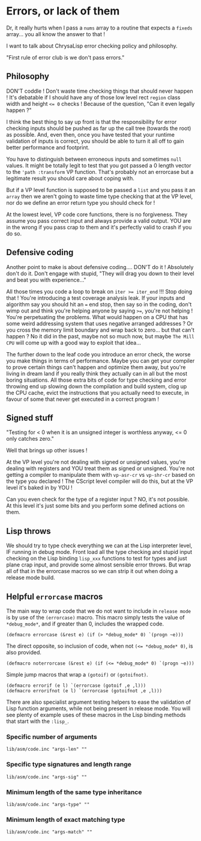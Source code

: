 # Errors, or lack of them

Dr, it really hurts when I pass a `nums` array to a routine that expects a
`fixeds` array... you all know the answer to that !

I want to talk about ChrysaLisp error checking policy and philosophy.

"First rule of error club is we don't pass errors."

## Philosophy

DON'T coddle ! Don't waste time checking things that should never happen ! It's
debatable if I should have any of those low level rect `region` class width and
height `<= 0` checks ! Because of the question, "Can it even legally happen ?"

I think the best thing to say up front is that the responsibility for error
checking inputs should be pushed as far up the call tree (towards the root) as
possible. And, even then, once you have tested that your runtime validation of
inputs is correct, you should be able to turn it all off to gain better
performance and footprint.

You have to distinguish between erroneous inputs and sometimes `null` values.
It might be totally legit to test that you got passed a 0 length vector to the
`'path :transform` VP function. That's probably not an errorcase but a
legitimate result you should care about coping with.

But if a VP level function is supposed to be passed a `list` and you pass it an
`array` then we aren't going to waste time type checking that at the VP level,
nor do we define an error return type you should check for !

At the lowest level, VP code core functions, there is no forgiveness. They
assume you pass correct input and always provide a valid output. YOU are in the
wrong if you pass crap to them and it's perfectly valid to crash if you do so.

## Defensive coding

Another point to make is about defensive coding.... DON'T do it ! Absolutely
don't do it. Don't engage with stupid, "They will drag you down to their level
and beat you with experience..."

All those times you code a loop to break on `iter >= iter_end` !!! Stop doing
that ! You're introducing a test coverage analysis leak. If your inputs and
algorithm say you should hit an `=` end stop, then say so in the coding, don't
wimp out and think you're helping anyone by saying `>=`, you're not helping !
You're perpetuating the problems. What would happen on a CPU that has some
weird addressing system that uses negative arranged addresses ? Or you cross
the memory limit boundary and wrap back to zero... but that can't happen ? No
it did in the past, maybe not so much now, but maybe `The Mill CPU` will come
up with a good way to exploit that idea...

The further down to the leaf code you introduce an error check, the worse you
make things in terms of performance. Maybe you can get your compiler to prove
certain things can't happen and optimize them away, but you're living in dream
land if you really think they actually can in all but the most boring
situations. All those extra bits of code for type checking and error throwing
end up slowing down the compilation and build system, clog up the CPU cache,
evict the instructions that you actually need to execute, in favour of some
that never get executed in a correct program !

## Signed stuff

"Testing for < 0 when it is an unsigned integer is worthless anyway, <= 0 only
catches zero."

Well that brings up other issues !

At the VP level you're not dealing with signed or unsigned values, you're
dealing with registers and YOU treat them as signed or unsigned. You're not
getting a compiler to manipulate them with `vp-asr-cr` vs `vp-shr-cr` based on
the type you declared ! The CScript level compiler will do this, but at the VP
level it's baked in by YOU !

Can you even check for the type of a register input ? NO, it's not possible. At
this level it's just some bits and you perform some defined actions on them.

## Lisp throws

We should try to type check everything we can at the Lisp interpreter level, IF
running in debug mode. Front load all the type checking and stupid input
checking on the Lisp binding `lisp_xxx` functions to test for types and just
plane crap input, and provide some almost sensible error throws. But wrap all
of that in the errorcase macros so we can strip it out when doing a release
mode build.

## Helpful `errorcase` macros

The main way to wrap code that we do not want to include in `release mode` is
by use of the `(errorcase)` macro. This macro simply tests the value of
`*debug_mode*`, and if greater than 0, includes the wrapped code.

```vdu
(defmacro errorcase (&rest e) (if (> *debug_mode* 0) `(progn ~e)))
```

The direct opposite, so inclusion of code, when not `(<= *debug_mode* 0)`, is
also provided.

```vdu
(defmacro noterrorcase (&rest e) (if (<= *debug_mode* 0) `(progn ~e)))
```

Simple jump macros that wrap a `(gotoif)` or `(gotoifnot)`.

```vdu
(defmacro errorif (e l) `(errorcase (gotoif ,e ,l)))
(defmacro errorifnot (e l) `(errorcase (gotoifnot ,e ,l)))
```

There are also specialist argument testing helpers to ease the validation of
Lisp function arguments, while not being present in release mode. You will see
plenty of example uses of these macros in the Lisp binding methods that start
with the `:lisp_`.

### Specific number of arguments

```file
lib/asm/code.inc "args-len" ""
```

### Specific type signatures and length range

```file
lib/asm/code.inc "args-sig" ""
```

### Minimum length of the same type inheritance

```file
lib/asm/code.inc "args-type" ""
```

### Minimum length of exact matching type

```file
lib/asm/code.inc "args-match" ""
```
